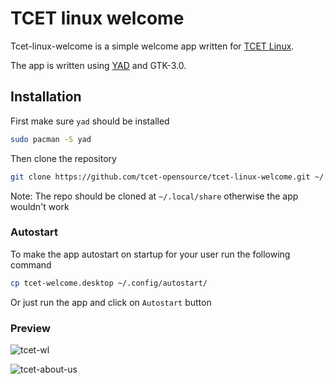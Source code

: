 # TCET linux welcome

Tcet-linux-welcome is a simple welcome app written for [TCET Linux](https://github.com/tcet-opensource/tcet-linux).

The app is written using [YAD](https://github.com/v1cont/yad) and GTK-3.0.

## Installation

First make sure `yad` should be installed

```bash
sudo pacman -S yad
```

Then clone the repository

```bash
git clone https://github.com/tcet-opensource/tcet-linux-welcome.git ~/.local/share/tcet-linux-welcome
```

Note: The repo should be cloned at `~/.local/share` otherwise the app wouldn't work

### Autostart

To make the app autostart on startup for your user run the following command

```bash
cp tcet-welcome.desktop ~/.config/autostart/
```

Or just run the app and click on `Autostart` button

### Preview

![tcet-wl](https://github.com/tcet-opensource/tcet-linux-welcome/assets/53911515/224d4a3f-d130-4b34-8023-ea0d5e3ee456)

![tcet-about-us](https://github.com/tcet-opensource/tcet-linux-welcome/assets/53911515/f4400501-9fac-4759-a4bb-c2908b178d4c)


